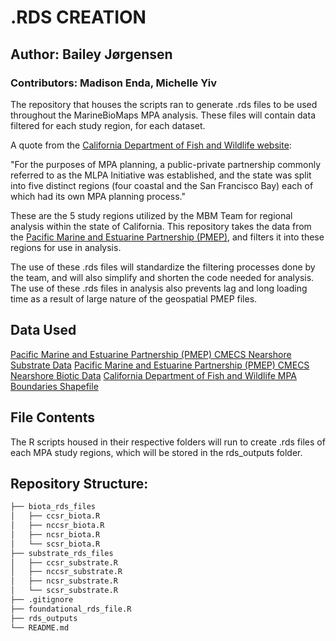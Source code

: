# .RDS CREATION
## Author: Bailey Jørgensen
### Contributors: Madison Enda, Michelle Yiv

The repository that houses the scripts ran to generate .rds files to be used throughout the MarineBioMaps MPA analysis. These files will contain data filtered for each study region, for each dataset. 

A quote from the [California Department of Fish and Wildlife website](https://wildlife.ca.gov/Conservation/Marine/MPAs/MLPA):

"For the purposes of MPA planning, a public-private partnership commonly referred to as the MLPA Initiative was established, and the state was split into five distinct regions (four coastal and the San Francisco Bay) each of which had its own MPA planning process." 

These are the 5 study regions utilized by the MBM Team for regional analysis within the state of California. This repository takes the data from the [Pacific Marine and Estuarine Partnership (PMEP)](https://www.pacificfishhabitat.org/data/), and filters it into these regions for use in analysis. 

The use of these .rds files will standardize the filtering processes done by the team, and will also simplify and shorten the code needed for analysis. The use of these .rds files in analysis also prevents lag and long loading time as a result of large nature of the geospatial PMEP files.

## Data Used
[Pacific Marine and Estuarine Partnership (PMEP) CMECS Nearshore Substrate Data](https://www.pacificfishhabitat.org/data/nearshore-cmecs-substrate-habitat/)
[Pacific Marine and Estuarine Partnership (PMEP) CMECS Nearshore Biotic Data](https://www.pacificfishhabitat.org/data/nearshore-cmecs-biotic-habitat/)
[California Department of Fish and Wildlife MPA Boundaries Shapefile](https://data-cdfw.opendata.arcgis.com/datasets/CDFW::california-marine-protected-areas-ds582/about)

## File Contents

The R scripts housed in their respective folders will run to create .rds files of each MPA study regions, which will be stored in the rds_outputs folder.

## Repository Structure:
```bash
├── biota_rds_files
│   ├── ccsr_biota.R
│   ├── nccsr_biota.R
│   ├── ncsr_biota.R
│   └── scsr_biota.R
├── substrate_rds_files
│   ├── ccsr_substrate.R
│   ├── nccsr_substrate.R
│   ├── ncsr_substrate.R
│   └── scsr_substrate.R
├── .gitignore
├── foundational_rds_file.R
├── rds_outputs
└── README.md
```


